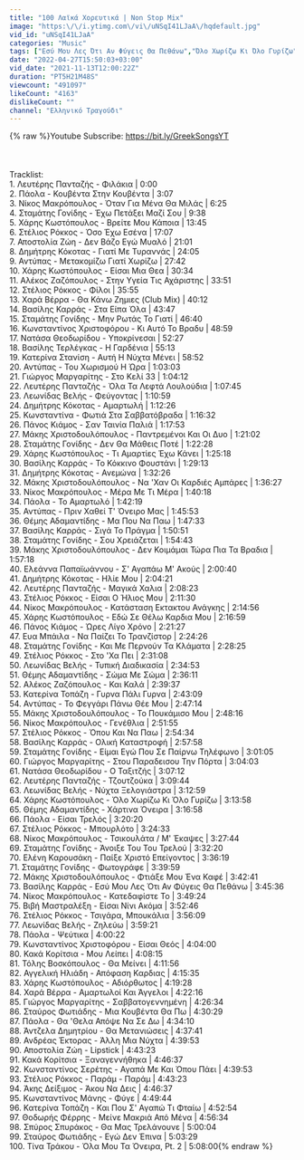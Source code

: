 ```yaml
---
title: "100 Λαϊκά Χορευτικά | Non Stop Mix"
image: "https:\/\/i.ytimg.com\/vi\/uNSqI41LJaA\/hqdefault.jpg"
vid_id: "uNSqI41LJaA"
categories: "Music"
tags: ["Εσύ Μου Λες Ότι Αν Φύγεις Θα Πεθάνω","Όλο Χωρίζω Κι Όλο Γυρίζω","Φτιάξε Μου Ένα Καφέ"]
date: "2022-04-27T15:50:03+03:00"
vid_date: "2021-11-13T12:00:22Z"
duration: "PT5H21M48S"
viewcount: "491097"
likeCount: "4163"
dislikeCount: ""
channel: "Ελληνικό Τραγούδι"
---
```

{% raw %}Youtube Subscribe: <a rel="nofollow" target="blank" href="https://bit.ly/GreekSongsYT">https://bit.ly/GreekSongsYT</a><br /><br /><br /><br />Tracklist:<br />1. Λευτέρης Πανταζής - Φιλάκια | 0:00<br />2. Πάολα - Κουβέντα Στην Κουβέντα | 3:07<br />3. Νίκος Μακρόπουλος - Όταν Για Μένα Θα Μιλάς | 6:25<br />4. Σταμάτης Γονίδης - Έχω Πετάξει Μαζί Σου | 9:38<br />5. Χάρης Κωστόπουλος - Βρείτε Μου Κάποια | 13:45<br />6. Στέλιος Ρόκκος - Όσο Έχω Εσένα | 17:07<br />7. Αποστολία Ζώη - Δεν Βάζο Εγώ Μυαλό | 21:01<br />8. Δημήτρης Κόκοτας - Γιατί Με Τυραννάς | 24:05<br />9. Αντύπας - Μετακομίζω Γιατί Χωρίζω | 27:42<br />10. Χάρης Κωστόπουλος - Είσαι Μια Θεα | 30:34<br />11. Αλέκος Ζαζόπουλος - Στην Υγεία Τις Αχάριστης | 33:51<br />12. Στέλιος Ρόκκος - Φίλοι | 35:55<br />13. Χαρά Βέρρα - Θα Κάνω Ζημιες (Club Mix) | 40:12<br />14. Βασίλης Καρράς - Στα Είπα Όλα | 43:47<br />15. Σταμάτης Γονίδης - Μην Ρωτάς Το Γιατί | 46:40<br />16. Κωνσταντίνος Χριστοφόρου - Κι Αυτό Το Βραδυ | 48:59<br />17. Νατάσα Θεοδωρίδου - Υποκρίνεσαι | 52:27<br />18. Βασίλης Τερλέγκας - Η Γαρδένια | 55:13<br />19. Κατερίνα Στανίση - Αυτή Η Νύχτα Μένει | 58:52<br />20. Αντύπας - Του Χωρισμού Η Ώρα | 1:03:03<br />21. Γιώργος Μαργαρίτης - Στο Κελί 33 | 1:04:12<br />22. Λευτέρης Πανταζής - Όλα Τα Λεφτά Λουλούδια | 1:07:45<br />23. Λεωνίδας Βελής - Φεύγοντας | 1:10:59<br />24. Δημήτρης Κόκοτας - Αμαρτωλή | 1:12:26<br />25. Κωνσταντίνα - Φωτιά Στα Σαββατόβραδα | 1:16:32<br />26. Πάνος Κιάμος - Σαν Ταινία Παλιά | 1:17:53<br />27. Μάκης Χριστοδουλόπουλος - Παντρεμένοι Και Οι Δυο | 1:21:02<br />28. Σταμάτης Γονίδης - Δεν Θα Μάθεις Ποτέ | 1:22:28<br />29. Χάρης Κωστόπουλος - Τι Αμαρτίες Έχω Κάνει | 1:25:18<br />30. Βασίλης Καρράς - Το Κόκκινο Φουστάνι | 1:29:13<br />31. Δημήτρης Κόκοτας - Ανεμώνα | 1:32:26<br />32. Μάκης Χριστοδουλόπουλος - Να 'Χαν Οι Καρδιές Αμπάρες | 1:36:27<br />33. Νίκος Μακρόπουλος - Μέρα Με Τι Μέρα | 1:40:18<br />34. Πάολα - Το Αμαρτωλό | 1:42:19<br />35. Αντύπας - Πριν Χαθεί T' Όνειρο Μας | 1:45:53<br />36. Θέμης Αδαμαντίδης - Μα Που Να Παω | 1:47:33<br />37. Βασίλης Καρράς - Σιγά Το Πράγμα | 1:50:51<br />38. Σταμάτης Γονίδης - Σου Χρειάζεται | 1:54:43<br />39. Μάκης Χριστοδουλόπουλος - Δεν Κοιμάμαι Τώρα Πια Τα Βραδια | 1:57:18<br />40. Ελεάννα Παπαϊωάννου - Σ' Αγαπάω M' Ακούς | 2:00:40<br />41. Δημήτρης Κόκοτας - Ηλίε Μου | 2:04:21<br />42. Λευτέρης Πανταζής - Μαγικά Χαλια | 2:08:23<br />43. Στέλιος Ρόκκος - Είσαι Ο Ήλιος Μου | 2:11:30<br />44. Νίκος Μακρόπουλος - Κατάσταση Εκτακτου Ανάγκης | 2:14:56<br />45. Χάρης Κωστόπουλος - Εδώ Σε Θέλω Καρδια Μου | 2:16:59<br />46. Πάνος Κιάμος - Ώρες Λίγο Χρόνο | 2:21:27<br />47. Ευα Μπάιλα - Να Παίζει Το Τρανζίστορ | 2:24:26<br />48. Σταμάτης Γονίδης - Και Με Περνούν Τα Κλάματα | 2:28:25<br />49. Στέλιος Ρόκκος - Στο 'Χα Πει | 2:31:08<br />50. Λεωνίδας Βελής - Τυπική Διαδικασία | 2:34:53<br />51. Θέμης Αδαμαντίδης - Σώμα Με Σώμα | 2:36:11<br />52. Αλέκος Ζαζόπουλος - Και Καλά | 2:39:37<br />53. Κατερίνα Τοπάζη - Γυρνα Πάλι Γυρνα | 2:43:09<br />54. Αντύπας - Το Φεγγάρι Πάνω Θέε Μου | 2:47:14<br />55. Μάκης Χριστοδουλόπουλος - Το Πουκάμισο Μου | 2:48:16<br />56. Νίκος Μακρόπουλος - Γενέθλια | 2:51:55<br />57. Στέλιος Ρόκκος - Όπου Και Να Παω | 2:54:34<br />58. Βασίλης Καρράς - Ολική Καταστροφή | 2:57:58<br />59. Σταμάτης Γονίδης - Είμαι Εγώ Που Σε Παίρνω Τηλέφωνο | 3:01:05<br />60. Γιώργος Μαργαρίτης - Στου Παραδεισου Την Πόρτα | 3:04:03<br />61. Νατάσα Θεοδωρίδου - Ο Ταξιτζής | 3:07:12<br />62. Λευτέρης Πανταζής - Τζουτζούκα | 3:09:44<br />63. Λεωνίδας Βελής - Νύχτα Ξελογιάστρα | 3:12:59<br />64. Χάρης Κωστόπουλος - Όλο Χωρίζω Κι Όλο Γυρίζω | 3:13:58<br />65. Θέμης Αδαμαντίδης - Χάρτινα Όνειρα | 3:16:58<br />66. Πάολα - Είσαι Τρελός | 3:20:20<br />67. Στέλιος Ρόκκος - Μπουρλότο | 3:24:33<br />68. Νίκος Μακρόπουλος - Τσικουλάτα / M' Έκαψες | 3:27:44<br />69. Σταμάτης Γονίδης - Άνοιξε Του Του Τρελού | 3:32:20<br />70. Ελένη Καρουσάκη - Παίξε Χριστό Επείγοντος | 3:36:19<br />71. Σταμάτης Γονίδης - Φωτογράφε | 3:39:59<br />72. Μάκης Χριστοδουλόπουλος - Φτιάξε Μου Ένα Καφέ | 3:42:41<br />73. Βασίλης Καρράς - Εσύ Μου Λες Ότι Αν Φύγεις Θα Πεθάνω | 3:45:36<br />74. Νίκος Μακρόπουλος - Κατεδαφίστε Το | 3:49:24<br />75. Βιβή Μαστραλέξη - Είσαι Νίνι Ακόμα | 3:52:46<br />76. Στέλιος Ρόκκος - Τσιγάρα, Μπουκάλια | 3:56:09<br />77. Λεωνίδας Βελής - Ζηλεύω | 3:59:21<br />78. Πάολα - Ψεύτικα | 4:00:22<br />79. Κωνσταντίνος Χριστοφόρου - Είσαι Θεός | 4:04:00<br />80. Κακά Κορίτσια - Μου Λείπει | 4:08:15<br />81. Τόλης Βοσκόπουλος - Θα Μείνει | 4:11:56<br />82. Αγγελική Ηλιάδη - Απόφαση Καρδιας | 4:15:35<br />83. Χάρης Κωστόπουλος - Αδιόρθωτος | 4:19:28<br />84. Χαρά Βέρρα - Αμαρτωλοί Και Άγγελοι | 4:22:16<br />85. Γιώργος Μαργαρίτης - Σαββατογεννημένη | 4:26:34<br />86. Σταύρος Φωτιάδης - Μια Κουβέντα Θα Πω | 4:30:29<br />87. Πάολα - Θα 'Θελα Απόψε Να Σε Δω | 4:34:10<br />88. Άντζελα Δημητρίου - Θα Μετανιώσεις | 4:37:41<br />89. Ανδρέας Έκτορας - Άλλη Μια Νύχτα | 4:39:53<br />90. Αποστολία Ζώη - Lipstick | 4:43:23<br />91. Κακά Κορίτσια - Ξαναγεννήθηκα | 4:46:37<br />92. Κωνσταντίνος Σερέτης - Αγαπά Με Και Όπου Πάει | 4:39:53<br />93. Στέλιος Ρόκκος - Παράμ - Παράμ | 4:43:23<br />94. Άκης Δείξιμος - Άκου Να Δεις | 4:46:37<br />95. Κωνσταντίνος Μάνης - Φύγε | 4:49:44<br />96. Κατερίνα Τοπάζη - Και Που Σ' Αγαπώ Τι Φταίω | 4:52:54<br />97. Θοδωρής Φέρρης - Μείνε Μακριά Από Μένα | 4:56:34<br />98. Σπύρος Σπυράκος - Θα Μας Τρελάνουνε | 5:00:04<br />99. Σταύρος Φωτιάδης - Εγώ Δεν Έπινα | 5:03:29<br />100. Τίνα Τράκου - Όλα Μου Τα Όνειρα, Pt. 2 | 5:08:00{% endraw %}
